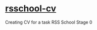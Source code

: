 # [rsschool-cv](https://Yarmak91.github.io/rsschool-cv/cv)
Creating CV for a task RSS School Stage 0
